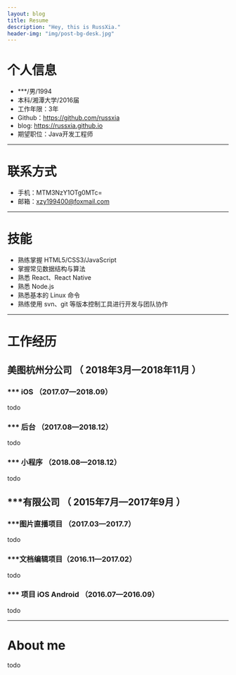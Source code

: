 ```yaml
---
layout: blog
title: Resume
description: "Hey, this is RussXia."
header-img: "img/post-bg-desk.jpg"
---
```


# 个人信息

- ***/男/1994 
- 本科/湘潭大学/2016届
- 工作年限：3年
- Github：https://github.com/russxia
- blog: https://russxia.github.io
- 期望职位：Java开发工程师

------

# 联系方式

- 手机：MTM3NzY1OTg0MTc=
- 邮箱：xzy199400@foxmail.com

---

# 技能

- 熟练掌握 HTML5/CSS3/JavaScript
- 掌握常见数据结构与算法
- 熟悉 React、React Native
- 熟悉 Node.js
- 熟悉基本的 Linux 命令
- 熟练使用 svn、git 等版本控制工具进行开发与团队协作

------

# 工作经历

## 美图杭州分公司 （ 2018年3月—2018年11月 ）

### *** iOS （2017.07—2018.09）

todo

### *** 后台 （2017.08—2018.12）

todo

### *** 小程序 （2018.08—2018.12）

todo

## ***有限公司 （ 2015年7月—2017年9月 ）

### ***图片直播项目 （2017.03—2017.7）

todo

### ***文档编辑项目（2016.11—2017.02）

todo

### *** 项目 iOS Android （2016.07—2016.09）
todo

---

# About me
todo
